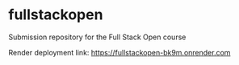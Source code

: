 # fullstackopen
Submission repository for the Full Stack Open course

Render deployment link: https://fullstackopen-bk9m.onrender.com
